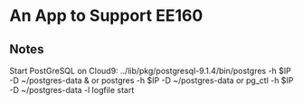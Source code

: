 # An App to Support EE160

## Notes
Start PostGreSQL on Cloud9:
    ../lib/pkg/postgresql-9.1.4/bin/postgres -h $IP -D ~/postgres-data &
or
    postgres -h $IP -D ~/postgres-data
or
    pg_ctl -h $IP -D ~/postgres-data -l logfile start